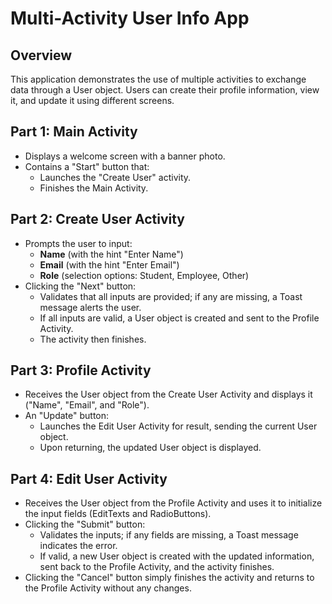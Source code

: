# Multi-Activity User Info App

## Overview
This application demonstrates the use of multiple activities to exchange data through a User object. Users can create their profile information, view it, and update it using different screens.

## Part 1: Main Activity
- Displays a welcome screen with a banner photo.
- Contains a "Start" button that:
  - Launches the "Create User" activity.
  - Finishes the Main Activity.

## Part 2: Create User Activity
- Prompts the user to input:
  - **Name** (with the hint "Enter Name")
  - **Email** (with the hint "Enter Email")
  - **Role** (selection options: Student, Employee, Other)
- Clicking the "Next" button:
  - Validates that all inputs are provided; if any are missing, a Toast message alerts the user.
  - If all inputs are valid, a User object is created and sent to the Profile Activity.
  - The activity then finishes.

## Part 3: Profile Activity
- Receives the User object from the Create User Activity and displays it ("Name", "Email", and "Role").
- An "Update" button:
  - Launches the Edit User Activity for result, sending the current User object.
  - Upon returning, the updated User object is displayed.

## Part 4: Edit User Activity
- Receives the User object from the Profile Activity and uses it to initialize the input fields (EditTexts and RadioButtons).
- Clicking the "Submit" button:
  - Validates the inputs; if any fields are missing, a Toast message indicates the error.
  - If valid, a new User object is created with the updated information, sent back to the Profile Activity, and the activity finishes.
- Clicking the "Cancel" button simply finishes the activity and returns to the Profile Activity without any changes.
